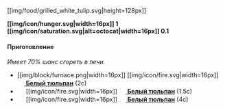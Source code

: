 [[img/food/grilled_white_tulip.svg|height=128px]]

**[[img/icon/hunger.svg|width=16px]] 1 [[img/icon/saturation.svg|alt=octocat|width=16px]] 0.1**

#### Приготовление
_Имеет 70% шанс сгореть в печи._
- [[img/block/furnace.png|width=16px]] [[img/icon/fire.svg|width=16px]] [<img src="https://gamepedia.cursecdn.com/minecraft_ru_gamepedia/7/74/Белый_тюльпан.png" width="16"> **Белый тюльпан**](https://minecraft-ru.gamepedia.com/Цветы) (2с)
- <img src="https://gamepedia.cursecdn.com/minecraft_gamepedia/b/ba/Smoker.png" width="16"> [[img/icon/fire.svg|width=16px]] [<img src="https://gamepedia.cursecdn.com/minecraft_ru_gamepedia/7/74/Белый_тюльпан.png" width="16"> **Белый тюльпан**](https://minecraft-ru.gamepedia.com/Цветы) (1.5с)
- <img src="https://gamepedia.cursecdn.com/minecraft_gamepedia/4/4f/Campfire_JE2_BE2.png" width="16"> [[img/icon/fire.svg|width=16px]] [<img src="https://gamepedia.cursecdn.com/minecraft_ru_gamepedia/7/74/Белый_тюльпан.png" width="16"> **Белый тюльпан**](https://minecraft-ru.gamepedia.com/Цветы) (4с)